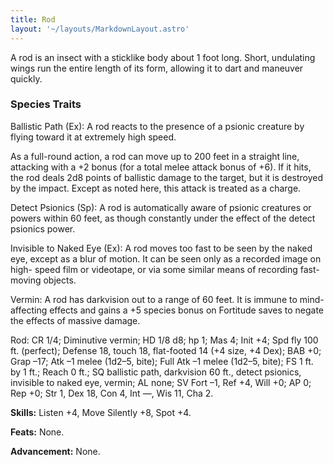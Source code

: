 ```yaml
---
title: Rod
layout: '~/layouts/MarkdownLayout.astro'
---
```

A rod is an insect with a sticklike body about 1 foot long. Short, undulating
wings run the entire length of its form, allowing it to dart and maneuver
quickly.

### Species Traits

Ballistic Path (Ex): A rod reacts to the presence of a psionic creature by
flying toward it at extremely high speed.

As a full-round action, a rod can move up to 200 feet in a straight line,
attacking with a +2 bonus (for a total melee attack bonus of +6). If it hits,
the rod deals 2d8 points of ballistic damage to the target, but it is
destroyed by the impact. Except as noted here, this attack is treated as a
charge.

Detect Psionics (Sp): A rod is automatically aware of psionic creatures or
powers within 60 feet, as though constantly under the effect of the detect
psionics power.

Invisible to Naked Eye (Ex): A rod moves too fast to be seen by the naked eye,
except as a blur of motion. It can be seen only as a recorded image on high-
speed film or videotape, or via some similar means of recording fast-moving
objects.

Vermin: A rod has darkvision out to a range of 60 feet. It is immune to mind-
affecting effects and gains a +5 species bonus on Fortitude saves to negate
the effects of massive damage.

Rod: CR 1/4; Diminutive vermin; HD 1/8 d8; hp 1; Mas 4; Init +4; Spd fly 100
ft. (perfect); Defense 18, touch 18, flat-footed 14 (+4 size, +4 Dex); BAB +0;
Grap –17; Atk –1 melee (1d2–5, bite); Full Atk –1 melee (1d2–5, bite); FS 1
ft. by 1 ft.; Reach 0 ft.; SQ ballistic path, darkvision 60 ft., detect
psionics, invisible to naked eye, vermin; AL none; SV Fort –1, Ref +4, Will
+0; AP 0; Rep +0; Str 1, Dex 18, Con 4, Int —, Wis 11, Cha 2.

**Skills:** Listen +4, Move Silently +8, Spot +4.

**Feats:** None.

**Advancement:** None.

